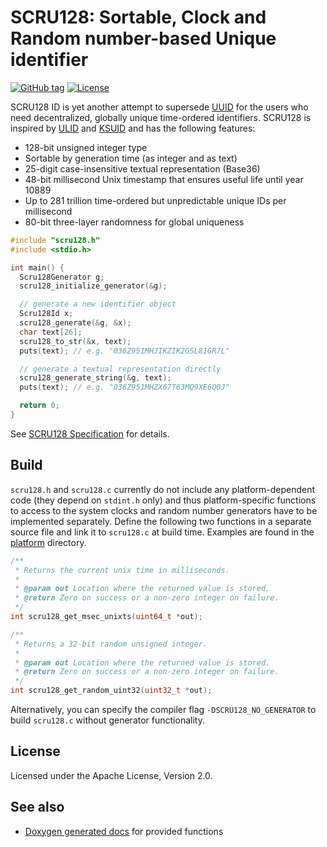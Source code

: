 # SCRU128: Sortable, Clock and Random number-based Unique identifier

[![GitHub tag](https://img.shields.io/github/v/tag/scru128/c)](https://github.com/scru128/c)
[![License](https://img.shields.io/github/license/scru128/c)](https://github.com/scru128/c/blob/main/LICENSE)

SCRU128 ID is yet another attempt to supersede [UUID] for the users who need
decentralized, globally unique time-ordered identifiers. SCRU128 is inspired by
[ULID] and [KSUID] and has the following features:

- 128-bit unsigned integer type
- Sortable by generation time (as integer and as text)
- 25-digit case-insensitive textual representation (Base36)
- 48-bit millisecond Unix timestamp that ensures useful life until year 10889
- Up to 281 trillion time-ordered but unpredictable unique IDs per millisecond
- 80-bit three-layer randomness for global uniqueness

```c
#include "scru128.h"
#include <stdio.h>

int main() {
  Scru128Generator g;
  scru128_initialize_generator(&g);

  // generate a new identifier object
  Scru128Id x;
  scru128_generate(&g, &x);
  char text[26];
  scru128_to_str(&x, text);
  puts(text); // e.g. "036Z951MHJIKZIK2GSL81GR7L"

  // generate a textual representation directly
  scru128_generate_string(&g, text);
  puts(text); // e.g. "036Z951MHZX67T63MQ9XE6Q0J"

  return 0;
}
```

See [SCRU128 Specification] for details.

[uuid]: https://en.wikipedia.org/wiki/Universally_unique_identifier
[ulid]: https://github.com/ulid/spec
[ksuid]: https://github.com/segmentio/ksuid
[scru128 specification]: https://github.com/scru128/spec

## Build

`scru128.h` and `scru128.c` currently do not include any platform-dependent code
(they depend on `stdint.h` only) and thus platform-specific functions to access
to the system clocks and random number generators have to be implemented
separately. Define the following two functions in a separate source file and
link it to `scru128.c` at build time. Examples are found in the [platform]
directory.

```c
/**
 * Returns the current unix time in milliseconds.
 *
 * @param out Location where the returned value is stored.
 * @return Zero on success or a non-zero integer on failure.
 */
int scru128_get_msec_unixts(uint64_t *out);

/**
 * Returns a 32-bit random unsigned integer.
 *
 * @param out Location where the returned value is stored.
 * @return Zero on success or a non-zero integer on failure.
 */
int scru128_get_random_uint32(uint32_t *out);
```

Alternatively, you can specify the compiler flag `-DSCRU128_NO_GENERATOR` to
build `scru128.c` without generator functionality.

[platform]: https://github.com/scru128/c/tree/main/platform

## License

Licensed under the Apache License, Version 2.0.

## See also

- [Doxygen generated docs](https://scru128.github.io/c/scru128_8h.html) for
  provided functions
